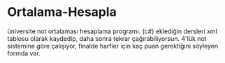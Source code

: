 # Ortalama-Hesapla
üniversite not ortalaması hesaplama programı. (c#)
eklediğin dersleri xml tablosu olarak kaydedip, daha sonra tekrar çağırabiliyorsun.
4'lük not sistemine göre çalışıyor, finalde harfler için kaç puan gerektiğini söyleyen formda var.
